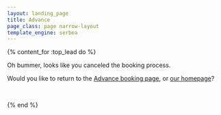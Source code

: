 ```yaml
---
layout: landing_page
title: Advance
page_class: page narrow-layout
template_engine: serbea
---
```


{% content_for :top_lead do %}

  Oh bummer, looks like you canceled the booking process.

  Would you like to return to the [Advance booking page](/advance/), or [our homepage](/)?

  &nbsp;

{% end %}